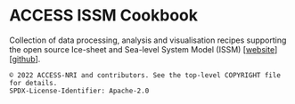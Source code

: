 # ACCESS ISSM Cookbook

Collection of data processing, analysis and visualisation recipes supporting the open source Ice-sheet and Sea-level System Model (ISSM) [[website](https://issm.jpl.nasa.gov/)] [[github](https://github.com/ISSMteam/ISSM)].

```text
© 2022 ACCESS-NRI and contributors. See the top-level COPYRIGHT file for details. 
SPDX-License-Identifier: Apache-2.0
```
